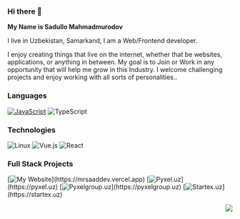 ### Hi there 👋

<strong> My Name is Sadullo Mahmadmurodov</strong>

I live in Uzbekistan, Samarkand, I am a Web/Frontend developer.

I enjoy creating things that live on the internet, whether that be websites, applications, or anything in between. My goal is to Join or Work in any opportunity that will help me grow in this Industry. I welcome challenging projects and enjoy working with all sorts of personalities..

### Languages

[![JavaScript](https://img.shields.io/badge/-JavaScript-000?&logo=JavaScript&logoColor=ddc508)](https://github.com/mrsaadDev?tab=repositories&q=&type=&language=javascript)
![TypeScript](https://img.shields.io/badge/-TypeScript-000?&logo=TypeScript&logoColor=007ACC)

### Technologies

![Linux](https://img.shields.io/badge/-Linux-000?&logo=Linux&logoColor=FCC624)
![Vue.js](https://img.shields.io/badge/-Vue.js-000?&logo=vue.js)
![React](https://img.shields.io/badge/-React-000?&logo=React)


### Full Stack Projects

[![My Website](https://img.shields.io/badge/-🧬%20My%20Website-000?)](https://mrsaaddev.vercel.app)
[![Pyxel.uz](https://img.shields.io/badge/-🧬%20%20Pyxel-000?)](https://pyxel.uz)
[![Pyxelgroup.uz](https://img.shields.io/badge/-🧬%20Pyxel%20Group-000?)](https://pyxelgroup.uz)
[![Startex.uz](https://img.shields.io/badge/-🧬%20%20Startex-000?)](https://startex.uz)

<img align="right" src="https://github-readme-stats.vercel.app/api?username=mrsaadDev&show_icons=true&count_private=true&hide=contribs&include_all_commits=true&theme=highcontrast&bg_color=30,e96443,904e95" />
